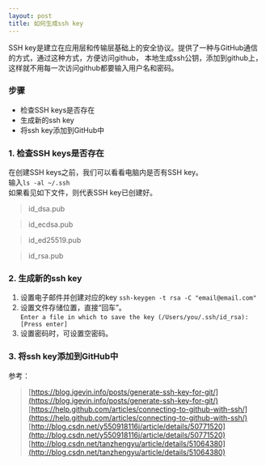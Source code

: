 ```yaml
---
layout: post
title: 如何生成ssh key
---
```


SSH key是建立在应用层和传输层基础上的安全协议。提供了一种与GitHub通信的方式，通过这种方式，方便访问github，
本地生成ssh公钥，添加到github上，这样就不用每一次访问github都要输入用户名和密码。

### 步骤
* 检查SSH keys是否存在
* 生成新的ssh key
* 将ssh key添加到GitHub中
### 1. 检查SSH keys是否存在
在创建SSH keys之前，我们可以看看电脑内是否有SSH key。<br>
输入`ls -al ~/.ssh` <br>
如果看见如下文件，则代表SSH key已创建好。<br>
> id_dsa.pub <br>

> id_ecdsa.pub <br>

> id_ed25519.pub <br>

> id_rsa.pub <br>
### 2. 生成新的ssh key
1. 设置电子邮件并创建对应的key<be> 
`ssh-keygen -t rsa -C "email@email.com"`
2. 设置文件存储位置，直接“回车”。<br>
`Enter a file in which to save the key (/Users/you/.ssh/id_rsa): [Press enter]`
3. 设置密码时，可设置空密码。
### 3. 将ssh key添加到GitHub中

参考：
> [https://blog.igevin.info/posts/generate-ssh-key-for-git/](https://blog.igevin.info/posts/generate-ssh-key-for-git/)
> [https://help.github.com/articles/connecting-to-github-with-ssh/](https://help.github.com/articles/connecting-to-github-with-ssh/)
> [http://blog.csdn.net/y550918116j/article/details/50771520](http://blog.csdn.net/y550918116j/article/details/50771520)
> [http://blog.csdn.net/tanzhengyu/article/details/51064380](http://blog.csdn.net/tanzhengyu/article/details/51064380)



